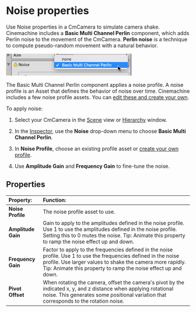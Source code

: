 # Noise properties

Use Noise properties in a CmCamera to simulate camera shake. Cinemachine includes a __Basic Multi Channel Perlin__ component, which adds Perlin noise to the movement of the CmCamera. __Perlin noise__ is a technique to compute pseudo-random movement with a natural behavior.

![Choosing the Basic Multi Channel Perlin component to add camera noise](images/CinemachineBasicMultiChannelPerlin.png)

The Basic Multi Channel Perlin component applies a noise profile. A noise profile is an Asset that defines the behavior of noise over time. Cinemachine includes a few noise profile assets. You can [edit these and create your own](CinemachineNoiseProfiles.md).

To apply noise:

1. Select your CmCamera in the [Scene](https://docs.unity3d.com/Manual/UsingTheSceneView.html) view or [Hierarchy](https://docs.unity3d.com/Manual/Hierarchy.html) window.

2. In the [Inspector](https://docs.unity3d.com/Manual/UsingTheInspector.html), use the  __Noise__ drop-down menu to choose __Basic Multi Channel Perlin__.

3. In __Noise Profile__, choose an existing profile asset or [create your own profile](CinemachineNoiseProfiles.md).

4. Use __Amplitude Gain__ and __Frequency Gain__ to fine-tune the noise.

## Properties

| **Property:** | **Function:** |
|:---|:---|
| __Noise Profile__ | The noise profile asset to use.|
| __Amplitude Gain__ | Gain to apply to the amplitudes defined in the noise profile. Use 1 to use the amplitudes defined in the noise profile. Setting this to 0 mutes the noise. Tip: Animate this property to ramp the noise effect up and down.|
| __Frequency Gain__ | Factor to apply to the frequencies defined in the noise profile. Use 1 to use the frequencies defined in the noise profile. Use larger values to shake the camera more rapidly. Tip: Animate this property to ramp the noise effect up and down. |
| __Pivot Offset__ | When rotating the camera, offset the camera's pivot by the indicated x, y, and z distance when applying rotational noise.  This generates some positional variation that corresponds to the rotation noise. |



